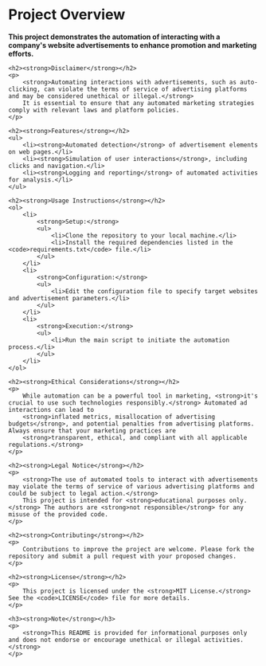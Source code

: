<h1><strong>Project Overview</strong></h1>
    <p>
        <strong>This project demonstrates the automation of interacting with a company's website advertisements to enhance promotion and marketing efforts.</strong>

    <h2><strong>Disclaimer</strong></h2>
    <p>
        <strong>Automating interactions with advertisements, such as auto-clicking, can violate the terms of service of advertising platforms and may be considered unethical or illegal.</strong> 
        It is essential to ensure that any automated marketing strategies comply with relevant laws and platform policies.
    </p>

    <h2><strong>Features</strong></h2>
    <ul>
        <li><strong>Automated detection</strong> of advertisement elements on web pages.</li>
        <li><strong>Simulation of user interactions</strong>, including clicks and navigation.</li>
        <li><strong>Logging and reporting</strong> of automated activities for analysis.</li>
    </ul>

    <h2><strong>Usage Instructions</strong></h2>
    <ol>
        <li>
            <strong>Setup:</strong>
            <ul>
                <li>Clone the repository to your local machine.</li>
                <li>Install the required dependencies listed in the <code>requirements.txt</code> file.</li>
            </ul>
        </li>
        <li>
            <strong>Configuration:</strong>
            <ul>
                <li>Edit the configuration file to specify target websites and advertisement parameters.</li>
            </ul>
        </li>
        <li>
            <strong>Execution:</strong>
            <ul>
                <li>Run the main script to initiate the automation process.</li>
            </ul>
        </li>
    </ol>

    <h2><strong>Ethical Considerations</strong></h2>
    <p>
        While automation can be a powerful tool in marketing, <strong>it's crucial to use such technologies responsibly.</strong> Automated ad interactions can lead to 
        <strong>inflated metrics, misallocation of advertising budgets</strong>, and potential penalties from advertising platforms. Always ensure that your marketing practices are 
        <strong>transparent, ethical, and compliant with all applicable regulations.</strong>
    </p>

    <h2><strong>Legal Notice</strong></h2>
    <p>
        <strong>The use of automated tools to interact with advertisements may violate the terms of service of various advertising platforms and could be subject to legal action.</strong>
        This project is intended for <strong>educational purposes only.</strong> The authors are <strong>not responsible</strong> for any misuse of the provided code.
    </p>

    <h2><strong>Contributing</strong></h2>
    <p>
        Contributions to improve the project are welcome. Please fork the repository and submit a pull request with your proposed changes.
    </p>

    <h2><strong>License</strong></h2>
    <p>
        This project is licensed under the <strong>MIT License.</strong> See the <code>LICENSE</code> file for more details.
    </p>

    <h3><strong>Note</strong></h3>
    <p>
        <strong>This README is provided for informational purposes only and does not endorse or encourage unethical or illegal activities.</strong>
    </p>
</body>
</html>
